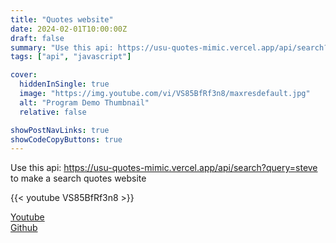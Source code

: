 ```yaml
---
title: "Quotes website"
date: 2024-02-01T10:00:00Z
draft: false
summary: "Use this api: https://usu-quotes-mimic.vercel.app/api/search?query=steve to make a search quotes website"
tags: ["api", "javascript"]

cover:
  hiddenInSingle: true
  image: "https://img.youtube.com/vi/VS85BfRf3n8/maxresdefault.jpg"
  alt: "Program Demo Thumbnail"
  relative: false

showPostNavLinks: true
showCodeCopyButtons: true
---
```


Use this api: https://usu-quotes-mimic.vercel.app/api/search?query=steve to make a search quotes website

{{< youtube VS85BfRf3n8 >}}

[Youtube](https://www.youtube.com/watch?v=VS85BfRf3n8)  
[Github](https://github.com/jonnyjackson26/spring2024USU-cs2410-quotes)
